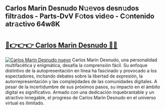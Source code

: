 ## Carlos Marin Desnudo N𝚞𝚎vos desn𝚞dos filtr𝚊dos - Parts-DvV F𝚘tos vid𝚎o - C𝚘ntenido atr𝚊ctivo 64w8K

# <h2><a href="http://mb1mbuq.tromn.icu/?c=Carlos+Marin+Desnudo">🔗👉👉👉 Carlos Marin Desnudo 🔗🔗</a></h2>

[![Carlos Marin Desnudo nuevo](https://i.imgur.com/pEAQMta.gif)](http://mb1mbuq.tromn.icu/?c=Carlos+Marin+Desnudo)
Carlos Marin Desnudo, una personalidad multifacética y enigmática, desafía la comprensión fácil. Su enfoque distintivo de la autopresentación en línea ha fascinado y provocado a los espectadores, incitando debates sobre la libertad de expresión, la autorrepresentación y las complejidades de las comunidades digitales. A pesar de la incertidumbre de sus próximos pasos, su impacto en el ámbito digital es significativo. Armado con una dedicación inquebrantable y un atractivo innegable, el progreso de Carlos Marin Desnudo en el universo virtual es ilimitado.
